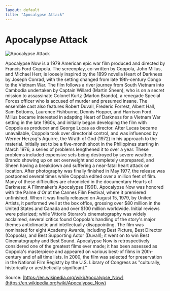 ```yaml
---
layout: default
title: "Apocalypse Attack"
---
```


# Apocalypse Attack

![Apocalypse Attack](https://www.thechesswebsite.com/wp-content/uploads/2013/01/apocalypse-attack-featured.jpg)

Apocalypse Now is a 1979 American epic war film produced and directed by Francis Ford Coppola. The screenplay, co-written by Coppola, John Milius, and Michael Herr, is loosely inspired by the 1899 novella Heart of Darkness by Joseph Conrad, with the setting changed from late 19th-century Congo to the Vietnam War. The film follows a river journey from South Vietnam into Cambodia undertaken by Captain Willard (Martin Sheen), who is on a secret mission to assassinate Colonel Kurtz (Marlon Brando), a renegade Special Forces officer who is accused of murder and presumed insane. The ensemble cast also features Robert Duvall, Frederic Forrest, Albert Hall, Sam Bottoms, Laurence Fishburne, Dennis Hopper, and Harrison Ford.
Milius became interested in adapting Heart of Darkness for a Vietnam War setting in the late 1960s, and initially began developing the film with Coppola as producer and George Lucas as director. After Lucas became unavailable, Coppola took over directorial control, and was influenced by Werner Herzog's Aguirre, the Wrath of God (1972) in his approach to the material. Initially set to be a five-month shoot in the Philippines starting in March 1976, a series of problems lengthened it to over a year. These problems included expensive sets being destroyed by severe weather, Brando showing up on set overweight and completely unprepared, and Sheen having a breakdown and suffering a near-fatal heart attack on location. After photography was finally finished in May 1977, the release was postponed several times while Coppola edited over a million feet of film. Many of these difficulties are chronicled in the documentary Hearts of Darkness: A Filmmaker's Apocalypse (1991).
Apocalypse Now was honored with the Palme d'Or at the Cannes Film Festival, where it premiered unfinished. When it was finally released on August 15, 1979, by United Artists, it performed well at the box office, grossing over $80 million in the United States and Canada and over $100 million worldwide. Initial reviews were polarized; while Vittorio Storaro's cinematography was widely acclaimed, several critics found Coppola's handling of the story's major themes anticlimactic and intellectually disappointing. The film was nominated for eight Academy Awards, including Best Picture, Best Director (Coppola), and Best Supporting Actor (Duvall); it went on to win Best Cinematography and Best Sound.
Apocalypse Now is retrospectively considered one of the greatest films ever made; it has been assessed as Coppola's masterpiece and appeared on various best-of films in 20th-century and of all time lists. In 2000, the film was selected for preservation in the National Film Registry by the U.S. Library of Congress as "culturally, historically or aesthetically significant."

Source: [https://en.wikipedia.org/wiki/Apocalypse_Now](https://en.wikipedia.org/wiki/Apocalypse_Now)
